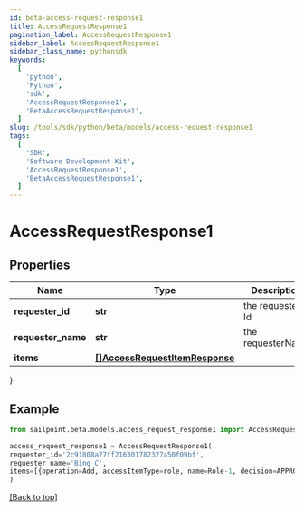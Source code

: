 ```yaml
---
id: beta-access-request-response1
title: AccessRequestResponse1
pagination_label: AccessRequestResponse1
sidebar_label: AccessRequestResponse1
sidebar_class_name: pythonsdk
keywords:
  [
    'python',
    'Python',
    'sdk',
    'AccessRequestResponse1',
    'BetaAccessRequestResponse1',
  ]
slug: /tools/sdk/python/beta/models/access-request-response1
tags:
  [
    'SDK',
    'Software Development Kit',
    'AccessRequestResponse1',
    'BetaAccessRequestResponse1',
  ]
---
```


# AccessRequestResponse1

## Properties

| Name | Type | Description | Notes |
| --- | --- | --- | --- |
| **requester_id** | **str** | the requester Id | [optional] |
| **requester_name** | **str** | the requesterName | [optional] |
| **items** | [**[]AccessRequestItemResponse**](access-request-item-response) |  | [optional] |

}

## Example

```python
from sailpoint.beta.models.access_request_response1 import AccessRequestResponse1

access_request_response1 = AccessRequestResponse1(
requester_id='2c91808a77ff216301782327a50f09bf',
requester_name='Bing C',
items=[{operation=Add, accessItemType=role, name=Role-1, decision=APPROVED, description=The role descrition, sourceId=8a80828f643d484f01643e14202e206f, sourceName=Source1, approvalInfos=[{name=John Snow, id=8a80828f643d484f01643e14202e2000, status=Approved}]}]
)

```

[[Back to top]](#)
